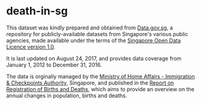 # death-in-sg
This dataset was kindly prepared and obtained from [Data.gov.sg](https://data.gov.sg/dataset/death-by-cause-and-age-group?view_id=5b598623-23fc-4e18-aa2f-54e117f22d4a&resource_id=04787aed-3c46-4854-839f-6c0755a2ffdc), a repository for publicly-available datasets from Singapore's various public agencies, made available under the terms of the [Singapore Open Data Licence version 1.0](https://data.gov.sg/open-data-licence).

It is last updated on August 24, 2017, and provides data coverage from January 1, 2012 to December 31, 2016.

The data is orginally managed by the [Ministry of Home Affairs - Immigration & Checkpoints Authority](https://www.ica.gov.sg/), Singapore, and published in the [Report on Registration of Births and Deaths](https://www.ica.gov.sg/stats), which aims to provide an overview on the annual changes in population, births and deaths.
